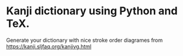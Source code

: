 # Kanji dictionary using Python and TeX.

Generate your dictionary with nice stroke order diagrames from https://kanji.sljfaq.org/kanjivg.html
